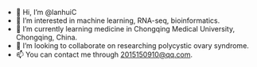 - 👋 Hi, I’m @lanhuiC
- 👀 I’m interested in machine learning, RNA-seq, bioinformatics.
- 🌱 I’m currently learning medicine in Chongqing Medical University, Chongqing, China.
- 💞️ I’m looking to collaborate on researching polycystic ovary syndrome.
- 📫 You can contact me through 2015150910@qq.com.

<!---
lanhuiC/lanhuiC is a ✨ special ✨ repository because its `README.md` (this file) appears on your GitHub profile.
You can click the Preview link to take a look at your changes.
--->
